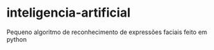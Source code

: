 # inteligencia-artificial
Pequeno algoritmo de reconhecimento de expressões faciais feito em python
